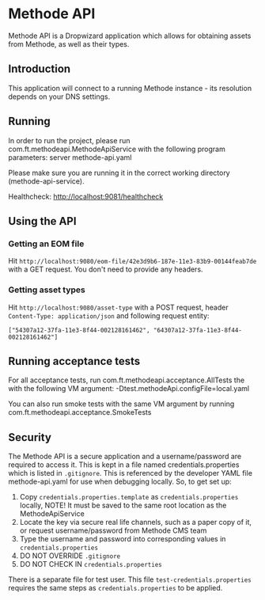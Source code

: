 # Methode API
Methode API is a Dropwizard application which allows for obtaining assets from Methode, as well as their types.

## Introduction
This application will connect to a running Methode instance - its resolution depends on your DNS settings.

## Running
In order to run the project, please run com.ft.methodeapi.MethodeApiService with the following program parameters:
server methode-api.yaml

Please make sure you are running it in the correct working directory (methode-api-service).

Healthcheck: [http://localhost:9081/healthcheck](http://localhost:9081/healthcheck)

## Using the API
### Getting an EOM file
Hit `http://localhost:9080/eom-file/42e3d9b6-187e-11e3-83b9-00144feab7de` with a GET request.
You don't need to provide any headers.
### Getting asset types
Hit `http://localhost:9080/asset-type` with a POST request, header `Content-Type: application/json`
and following request entity:

    ["54307a12-37fa-11e3-8f44-002128161462", "64307a12-37fa-11e3-8f44-002128161462"]

## Running acceptance tests
For all acceptance tests, run com.ft.methodeapi.acceptance.AllTests the with the following VM argument:
-Dtest.methodeApi.configFile=local.yaml

You can also run smoke tests with the same VM argument by running com.ft.methodeapi.acceptance.SmokeTests

## Security
The Methode API is a secure application and a username/password are required to access it. This is kept in a file named credentials.properties which is listed in `.gitignore`. This is referenced by the developer YAML file methode-api.yaml for use when debugging locally.
So, to get set up:

1. Copy `credentials.properties.template` as `credentials.properties` locally, NOTE! It must be saved to the same root location as the MethodeApiService
1. Locate the key via secure real life channels, such as a paper copy of it, or request username/password from Methode CMS team
1. Type the username and password into corresponding values in `credentials.properties`
1. DO NOT OVERRIDE `.gitignore`
1. DO NOT CHECK IN `credentials.properties`

There is a separate file for test user. This file `test-credentials.properties` requires the same steps as `credentials.properties` to be applied.